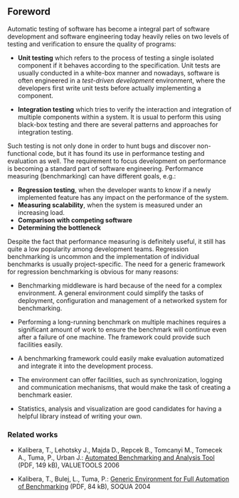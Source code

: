 ## Foreword

Automatic testing of software has become a integral part of software development and software engineering today heavily relies on two levels of testing and verification to ensure the quality of programs:

- **Unit testing** which refers to the process of testing a single isolated component if it behaves according to the specification. Unit tests are usually conducted in a white-box manner and nowadays, software is often engineered in a *test-driven development* environment, where the developers first write unit tests before actually implementing a component.

- **Integration testing** which tries to verify the interaction and integration of multiple components within a system. It is usual to perform this using black-box testing and there are several patterns and approaches for integration testing.

Such testing is not only done in order to hunt bugs and discover non-functional code, but it has found its use in performance testing and evaluation as well. The requirement to focus development on performance is becoming a standard part of software engineering. Performance measuring (benchmarking) can have different goals, e.g.:

- **Regression testing**, when the developer wants to know if a newly implemented feature has any impact on the performance of the system.
- **Measuring scalability**, when the system is measured under an increasing load.
- **Comparison with competing software**
- **Determining the bottleneck**

Despite the fact that performance measuring is definitely useful, it still has quite a low popularity among development teams. Regression benchmarking is uncommon and the implementation of individual benchmarks is usually project-specific. The need for a generic framework for regression benchmarking is obvious for many reasons:

- Benchmarking middleware is hard because of the need for a complex environment. A general environment could simplify the tasks of deployment, configuration and management of a networked system for benchmarking.

- Performing a long-running benchmark on multiple machines requires a significant amount of work to ensure the benchmark will continue even after a failure of one machine. The framework could provide such facilities easily.

- A benchmarking framework could easily make evaluation automatized and integrate it into the development process.

- The environment can offer facilities, such as synchronization, logging and communication mechanisms, that would make the task of creating a benchmark easier.

- Statistics, analysis and visualization are good candidates for having a helpful library instead of writing your own.

### Related works

* Kalibera, T., Lehotsky J., Majda D., Repcek B., Tomcanyi M., Tomecek A., Tuma, P., Urban J.:
[Automated Benchmarking and Analysis Tool](http://d3s.mff.cuni.cz/publications/download/Submitted_1404_BEEN.pdf) (PDF, 149 kB), VALUETOOLS 2006

* Kalibera, T., Bulej, L., Tuma, P.: [Generic Environment for Full Automation of Benchmarking](http://d3s.mff.cuni.cz/publications/download/KaliberaBulejTuma-FullAutomationOfBenchmarking.pdf) (PDF, 84 kB), SOQUA 2004
